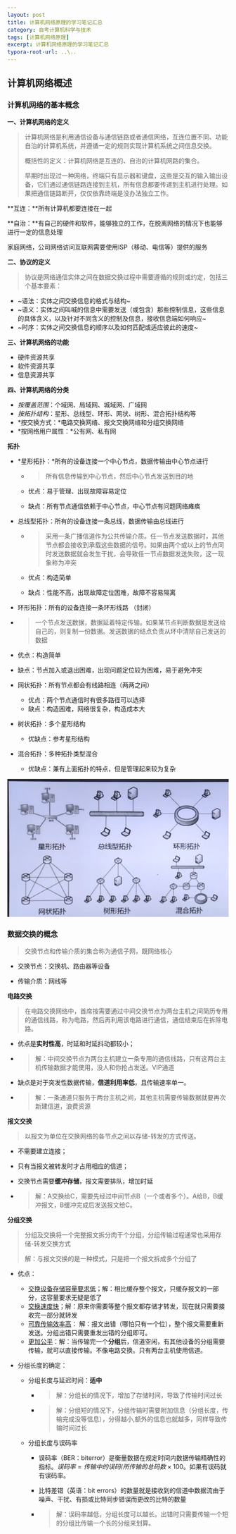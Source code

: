 ```yaml
---
layout: post
title: 计算机网络原理的学习笔记汇总
category: 自考计算机科学与技术
tags: [计算机网络原理]
excerpt: 计算机网络原理的学习笔记汇总
typora-root-url: ..\..
---
```


 



## 计算机网络概述

### 计算机网络的基本概念

**一、计算机网络的定义**

> 计算机网络是利用通信设备与通信链路或者通信网络，互连位置不同、功能自治的计算机系统，并遵循一定的规则实现计算机系统之间信息交换。
>
> 概括性的定义：计算机网络是互连的、自治的计算机网路的集合。
>
> 早期时出现过一种网络，终端只有显示器和键盘，这些是交互的输入输出设备，它们通过通信链路连接到主机，所有信息都要传递到主机进行处理。如果把通信链路断开，仅仅依靠终端是没办法独立工作。

 **互连：**所有计算机都要连接在一起

**自治：**有自己的硬件和软件，能够独立的工作，在脱离网络的情况下也能够进行一定的信息处理

家庭网络，公司网络访问互联网需要使用ISP（移动、电信等）提供的服务

**二、协议的定义**

> 协议是网络通信实体之间在数据交换过程中需要遵循的规则或约定，包括三个基本要素：

- ~语法：实体之间交换信息的格式与结构~
- ~语义：实体之间叫喊的信息中需要发送（或包含）那些控制信息，这些信息的具体含义，以及针对不同含义的控制及信息，接收信息端如何响应~
- ~时序：实体之间交换信息的顺序以及如何匹配或适应彼此的速度~ 

**三、计算机网络的功能**

- 硬件资源共享
- 软件资源共享
- 信息资源共享

**四、计算机网络的分类**

- *按覆盖范围*：个域网、局域网、城域网、广域网
- *按拓扑结构*：星形、总线型、环形、网状、树形、混合拓扑结构等
- *按交换方式：*电路交换网络、报文交换网络和分组交换网络
- *按网络用户属性：*公有网、私有网

**拓扑**

- *星形拓扑：*所有的设备连接一个中心节点，数据传输由中心节点进行
  
  - > 所有信息传输到中心节点，然后中心节点发送到目的地
    
  - 优点：易于管理、出现故障容易定位
  - 缺点：所有节点通信依赖于中心节点，中心节点有问题网络瘫痪
  
- 总线型拓扑：所有的设备连接一条总线，数据传输由总线进行
  
  - > 采用一条广播信道作为公共传输介质。任一节点发送数据时，其他节点都会接收到承载这些数据的信号。如果由两个或以上的节点同时发送数据就会发生干扰，会导致任一节点数据发送失败，这一现象称为冲突
    
  - 优点：构造简单
  - 缺点：性能不高，出现故障定位困难，故障不容易隔离
  
-  环形拓扑：所有的设备连接一条环形线路 （封闭）
  
  - > 一个节点发送数据，数据延着特定传输。如果某节点判断数据是发送给自己的，则复制一份数据。发送数据的结点负责从环中清除自己发送的数据
  
  - 优点：构造简单
  - 缺点：节点加入或退出困难，出现问题定位较为困难，易于避免冲突
  
- 网状拓扑：所有节点都会有线路相连（两两之间） 

  - 优点：两个节点通信时有很多路径可以选择
  - 缺点：构造困难，网络很复杂，构造成本大

- 树状拓扑：多个星形结构
  
  - 优缺点：参考星形结构
  
- 混合拓扑：多种拓扑类型混合
  
  - 优缺点：兼有上面拓扑的特点，但是管理起来较为复杂

![image-20210728080749988](/assets/images/2021/2021-06-01-network/image-20210728080749988.png)



### 数据交换的概念

> 交换节点和传输介质的集合称为通信子网，既网络核心

- 交换节点：交换机、路由器等设备

- 传输介质：网线等

**电路交换**

> 在电路交换网络中，首席按需要通过中间交换节点为两台主机之间简历专用的通信线路，称为电路，然后再利用该电路进行通信，通信结束后在拆除电路。

- 优点是**实时性高**，时延和时延抖动都较小；

- > 解：中间交换节点为两台主机建立一条专用的通信线路，只有这两台主机传输数据才能使用，没人和你抢占发送。VIP通道

- 缺点是对于突发性数据传输，**信道利用率低**，且传输速率单一。

- > 解：一条通道只服务于两台主机之间，其他主机需要传输数据就要再次新建信道，浪费资源

**报文交换**

> 以报文为单位在交换网络的各节点之间以存储-转发的方式传送。

- 不需要建立连接；
- 只有当报文被转发时才占用相应的信道；
- 交换节点需要**缓冲存储**，报文需要排队，增加时延

- > 解：A交换给C，需要先经过中间节点B（一个或者多个）。A给B，B缓冲报文，B缓冲完成后发送报文给C。

**分组交换**

> 分组及交换将一个完整报文拆分肉干个分组，分组传输过程通常也采用存储-转发交换方式
>
> 解：与报文交换的是一种模式，只是把一个报文拆成多个分组了

- 优点：
  - <u>交换设备存储容量要求低</u>；解：相比缓存整个报文，只缓存报文的一部分，这容量要求无疑是低了
  - <u>交换速度快</u>；解：原来你需要等整个报文都存储才转发，现在就只需要接收完一部分就转发
  - <u>可靠传输效率高</u>：  解：报文出错（哪怕只有一个位），整个报文需要重新发送。分组出错只需要重发出错的分组即可。
  - <u>更加公平</u>：解：当传输完一个**分组**后，信道空闲，有其他设备的分组需要传输，就可以直接传输。不像电路交换。只有两台主机使用信道。

- 分组长度的确定：

  - 分组长度与延迟时间：**适中**

    - > 解：分组长的情况下，增加了存储时间，导致了传输时间过长

    - > 解：分组短的情况下，分组传输时需要附加信息（分组长度，传输完成没等信息），分得越小,额外的信息也就越多，同样导致传输时间过长

  - 分组长度与误码率

    - 误码率（BER：biterror）是衡量数据在规定时间内数据传输精确性的指标。$误码率=传输中的误码/所传输的总码数\times100%$。如果有误码就有误码率。

    - 比特差错（英语：bit errors）的数量就是接收到的信道中数据流由于噪声、干扰、有损或比特同步错误而更改的比特的数量

    - > 解：误码率越低，分组长度可以越长。出错时只需要传输一个短的分组比传输一个长的分组来划算。

